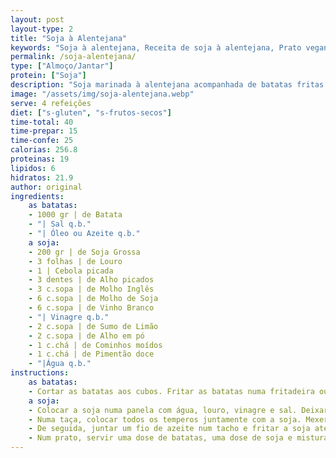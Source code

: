 ```yaml
---
layout: post
layout-type: 2
title: "Soja à Alentejana"
keywords: "Soja à alentejana, Receita de soja à alentejana, Prato vegano tradicional, Soja marinada com batatas, Receita vegana com soja grossa, Prato vegano sem glúten, Receita prática de soja à alentejana, Cozinha portuguesa vegana, Prato principal vegano saudável, Receita económica com soja"
permalink: /soja-alentejana/
type: ["Almoço/Jantar"]
protein: ["Soja"]
description: "Soja marinada à alentejana acompanhada de batatas fritas crocantes"
image: "/assets/img/soja-alentejana.webp"
serve: 4 refeições
diet: ["s-gluten", "s-frutos-secos"]
time-total: 40
time-prepar: 15
time-confe: 25
calorias: 256.8
proteinas: 19
lipidos: 6
hidratos: 21.9
author: original
ingredients:
    as batatas:
    - 1000 gr | de Batata
    - "| Sal q.b."
    - "| Óleo ou Azeite q.b."
    a soja:
    - 200 gr | de Soja Grossa
    - 3 folhas | de Louro
    - 1 | Cebola picada
    - 3 dentes | de Alho picados
    - 3 c.sopa | de Molho Inglês
    - 6 c.sopa | de Molho de Soja
    - 6 c.sopa | de Vinho Branco
    - "| Vinagre q.b."
    - 2 c.sopa | de Sumo de Limão
    - 2 c.sopa | de Alho em pó
    - 1 c.chá | de Cominhos moídos
    - 1 c.chá | de Pimentão doce
    - "|Água q.b."
instructions:
    as batatas:
    - Cortar as batatas aos cubos. Fritar as batatas numa fritadeira ou pulverizá-las com azeite e fazê-las na _Air Fryer_. Reservar.
    a soja:
    - Colocar a soja numa panela com água, louro, vinagre e sal. Deixar ferver por 3 min. Retirar, passar por água fria e espremer de forma a retirar o máximo de água possível. Reservar.
    - Numa taça, colocar todos os temperos juntamente com a soja. Mexer bem e deixa a marinar, pelo menos 30min (se conseguir fazer de um dia para o outro, potencia o sabor).    
    - De seguida, juntar um fio de azeite num tacho e fritar a soja até que ganhe uma cor dourada.
    - Num prato, servir uma dose de batatas, uma dose de soja e misturar tudo. Finalizar com azeitonas e _pickles_ (opcional) e está pronto!
---
```

